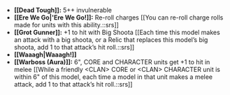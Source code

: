 - **[[Dead Tough]]:** 5++ invulnerable
- **[[Ere We Go\|'Ere We Go!]]:** Re-roll charges [[You can re-roll charge rolls made for units with this ability.::srs]]
- **[[Grot Gunner]]:** +1 to hit with Big Shoota [[Each time this model makes an attack with a big shoota, or a Relic that replaces this model’s big shoota, add 1 to that attack’s hit roll.::srs]]
- **[[Waaagh\|Waaagh!]]**
- **[[Warboss (Aura)]]:** 6", CORE and CHARACTER units get +1 to hit in melee [[While a friendly \<CLAN> CORE or \<CLAN> CHARACTER unit is within 6" of this model, each time a model in that unit makes a melee attack, add 1 to that attack’s hit roll.::srs]]
